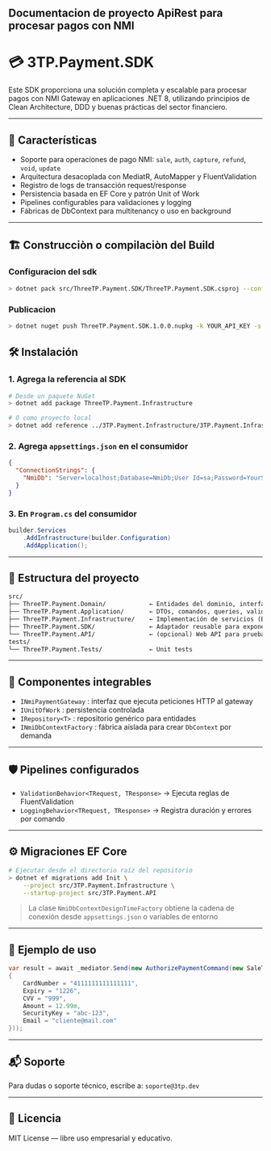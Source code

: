 ##  Documentacion de proyecto ApiRest para procesar pagos con NMI 


# 💳 3TP.Payment.SDK

Este SDK proporciona una solución completa y escalable para procesar pagos con NMI Gateway en aplicaciones .NET 8, utilizando principios de Clean Architecture, DDD y buenas prácticas del sector financiero.

---

## 🚀 Características

- Soporte para operaciones de pago NMI: `sale`, `auth`, `capture`, `refund`, `void`, `update`
- Arquitectura desacoplada con MediatR, AutoMapper y FluentValidation
- Registro de logs de transacción request/response
- Persistencia basada en EF Core y patrón Unit of Work
- Pipelines configurables para validaciones y logging
- Fábricas de DbContext para multitenancy o uso en background

---
## 🏗️ Construcciòn o compilaciòn del Build 

### Configuracion del sdk 
```bash
> dotnet pack src/ThreeTP.Payment.SDK/ThreeTP.Payment.SDK.csproj --configuration Release
```

### Publicacion
```bash
> dotnet nuget push ThreeTP.Payment.SDK.1.0.0.nupkg -k YOUR_API_KEY -s https://api.nuget.org/v3/index.json
```
## 🛠️ Instalación

### 1. Agrega la referencia al SDK

```bash
# Desde un paquete NuGet
> dotnet add package ThreeTP.Payment.Infrastructure

# O como proyecto local
> dotnet add reference ../3TP.Payment.Infrastructure/3TP.Payment.Infrastructure.csproj
```

### 2. Agrega `appsettings.json` en el consumidor

```json
{
  "ConnectionStrings": {
    "NmiDb": "Server=localhost;Database=NmiDb;User Id=sa;Password=YourStrong!Pass;"
  }
}
```

### 3. En `Program.cs` del consumidor

```csharp
builder.Services
    .AddInfrastructure(builder.Configuration)
    .AddApplication();
```

---

## 🧱 Estructura del proyecto

```txt
src/
├── ThreeTP.Payment.Domain/            ← Entidades del dominio, interfaces puras
├── ThreeTP.Payment.Application/       ← DTOs, comandos, queries, validadores, casos de uso
├── ThreeTP.Payment.Infrastructure/    ← Implementación de servicios (EF Core, APIs externas)
├── ThreeTP.Payment.SDK/               ← Adaptador reusable para exponer todo como SDK
└── ThreeTP.Payment.API/               ← (opcional) Web API para pruebas locales
tests/
└── ThreeTP.Payment.Tests/             ← Unit tests
```

---

## 🧩 Componentes integrables

- `INmiPaymentGateway` : interfaz que ejecuta peticiones HTTP al gateway
- `IUnitOfWork` : persistencia controlada
- `IRepository<T>` : repositorio genérico para entidades
- `INmiDbContextFactory` : fábrica aislada para crear `DbContext` por demanda

---

## 🛡️ Pipelines configurados

- `ValidationBehavior<TRequest, TResponse>` → Ejecuta reglas de FluentValidation
- `LoggingBehavior<TRequest, TResponse>` → Registra duración y errores por comando

---

## ⚙️ Migraciones EF Core

```bash
# Ejecutar desde el directorio raíz del repositorio
> dotnet ef migrations add Init \
    --project src/3TP.Payment.Infrastructure \
    --startup-project src/3TP.Payment.API
```

> La clase `NmiDbContextDesignTimeFactory` obtiene la cadena de conexión desde `appsettings.json` o variables de entorno

---

## 🧪 Ejemplo de uso

```csharp
var result = await _mediator.Send(new AuthorizePaymentCommand(new SaleTransactionRequestDto
{
    CardNumber = "4111111111111111",
    Expiry = "1226",
    CVV = "999",
    Amount = 12.99m,
    SecurityKey = "abc-123",
    Email = "cliente@mail.com"
}));
```

---

## 📬 Soporte
Para dudas o soporte técnico, escribe a: `soporte@3tp.dev`

---

## 📄 Licencia
MIT License — libre uso empresarial y educativo.
